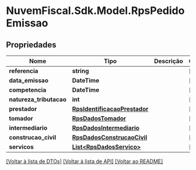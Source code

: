 # NuvemFiscal.Sdk.Model.RpsPedidoEmissao

## Propriedades

Nome | Tipo | Descrição | Comentários
------------ | ------------- | ------------- | -------------
**referencia** | **string** |  | [optional] 
**data_emissao** | **DateTime** |  | [optional] 
**competencia** | **DateTime** |  | [optional] 
**natureza_tributacao** | **int** |  | [optional] 
**prestador** | [**RpsIdentificacaoPrestador**](RpsIdentificacaoPrestador.md) |  | [optional] 
**tomador** | [**RpsDadosTomador**](RpsDadosTomador.md) |  | [optional] 
**intermediario** | [**RpsDadosIntermediario**](RpsDadosIntermediario.md) |  | [optional] 
**construcao_civil** | [**RpsDadosConstrucaoCivil**](RpsDadosConstrucaoCivil.md) |  | [optional] 
**servicos** | [**List&lt;RpsDadosServico&gt;**](RpsDadosServico.md) |  | [optional] 

[[Voltar à lista de DTOs]](../README.md#documentation-for-models) [[Voltar à lista de API]](../README.md#documentation-for-api-endpoints) [[Voltar ao README]](../README.md)

